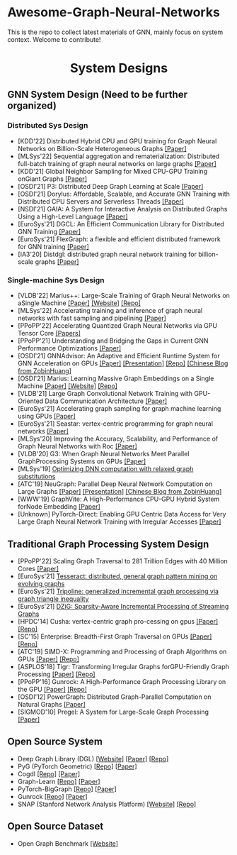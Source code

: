 # Awesome-Graph-Neural-Networks
This is the repo to collect latest materials of GNN, mainly focus on system context. Welcome to contribute!

<div align="center"><h1>System Designs</h1></div>

## GNN System Design (Need to be further organized) 

### Distributed Sys Design
* [KDD'22] Distributed Hybrid CPU and GPU training for Graph Neural Networks on Billion-Scale Heterogeneous Graphs [[Paper]](https://assets.amazon.science/8e/01/c90c5c894771a5de766cbbba2b7e/distributed-hybrid-cpu-and-gpu-training-for-graph-neural-networks-on-billion-scale-heterogeneous-graphs.pdf)
* [MLSys'22] Sequential aggregation and rematerialization: Distributed full-batch training of graph neural networks on large graphs [[Paper]](https://proceedings.mlsys.org/paper/2022/file/5fd0b37cd7dbbb00f97ba6ce92bf5add-Paper.pdf)
* [KDD'21] Global Neighbor Sampling for Mixed CPU-GPU Training onGiant Graphs [[Paper]](https://arxiv.org/pdf/2106.06150.pdf)
* [OSDI'21] P3: Distributed Deep Graph Learning at Scale [[Paper]](https://www.usenix.org/conference/osdi21/presentation/gandhi)
* [OSDI'21] Dorylus: Affordable, Scalable, and Accurate GNN Training with Distributed CPU Servers and Serverless Threads [[Paper]](https://www.usenix.org/conference/osdi21/presentation/thorpe)
* [NSDI'21] GAIA: A System for Interactive Analysis on Distributed Graphs Using a High-Level Language [[Paper]](https://www.usenix.org/conference/nsdi21/presentation/qian-zhengping)
* [EuroSys'21] DGCL: An Efficient Communication Library for Distributed GNN Training [[Paper]](https://dl.acm.org/doi/abs/10.1145/3447786.3456233)
* [EuroSys'21] FlexGraph: a flexible and efficient distributed framework for GNN training [[Paper]](https://dl.acm.org/doi/10.1145/3447786.3456229)
* [IA3'20] Distdgl: distributed graph neural network training for billion-scale graphs [[Paper]](/https://arxiv.org/pdf/2010.05337.pdf)

### Single-machine Sys Design
* [VLDB'22] Marius++: Large-Scale Training of Graph Neural Networks on aSingle Machine [[Paper]](https://arxiv.org/pdf/2202.02365.pdf) [[Website]](https://marius-project.org/) [[Repo]](https://github.com/marius-team/marius)
* [MLSys'22] Accelerating training and inference of graph neural networks with fast sampling and pipelining [[Paper]](https://proceedings.mlsys.org/paper/2022/file/35f4a8d465e6e1edc05f3d8ab658c551-Paper.pdf)
* [PPoPP'22] Accelerating Quantized Graph Neural Networks via GPU Tensor Core [[Papers]](https://ppopp22.sigplan.org/details/PPoPP-2022-main-conference/10/QGTC-Accelerating-Quantized-Graph-Neural-Networks-via-GPU-Tensor-Core)
* [PPoPP'21] Understanding and Bridging the Gaps in Current GNN Performance Optimizations [[Paper]](https://dl.acm.org/doi/10.1145/3437801.3441585)
* [OSDI'21] GNNAdvisor: An Adaptive and Efficient Runtime System for GNN Acceleration on GPUs [[Paper]](https://www.usenix.org/conference/osdi21/presentation/wang-yuke) [[Presentation]](https://www.youtube.com/watch?v=K8Q7Dgko0Gs) [[Repo]](https://github.com/YukeWang96/OSDI21_AE) [[Chinese Blog from ZobinHuang]](https://zobinhuang.github.io/sec_learning/Tech_Cloud_Network/Graph_Neural_Network_System_OSDI_21_GNNAdvisor/index.html)
* [OSDI'21] Marius: Learning Massive Graph Embeddings on a Single Machine [[Paper]](https://www.usenix.org/conference/osdi21/presentation/mohoney) [[Website]](https://marius-project.org/) [[Repo]](https://github.com/marius-team/marius)
* [VLDB'21] Large Graph Convolutional Network Training with GPU-Oriented Data Communication Architecture [[Paper]](https://arxiv.org/pdf/2103.03330.pdf)
* [EuroSys'21] Accelerating graph sampling for graph machine learning using GPUs [[Paper]](https://dl.acm.org/doi/10.1145/3447786.3456244)
* [EuroSys'21] Seastar: vertex-centric programming for graph neural networks [[Paper]](https://dl.acm.org/doi/10.1145/3447786.3456247)
* [MLSys'20] Improving the Accuracy, Scalability, and Performance of Graph Neural Networks with Roc [[Paper]](https://proceedings.mlsys.org/paper/2020/file/fe9fc289c3ff0af142b6d3bead98a923-Paper.pdf)
* [VLDB'20] G3: When Graph Neural Networks Meet Parallel GraphProcessing Systems on GPUs [[Paper]](https://dl.acm.org/doi/pdf/10.14778/3415478.3415482)
* [MLSys'19] [Optimizing DNN computation with relaxed graph substitutions](https://proceedings.mlsys.org/paper/2019/file/b6d767d2f8ed5d21a44b0e5886680cb9-Paper.pdf)
* [ATC'19] NeuGraph: Parallel Deep Neural Network Computation on Large Graphs [[Paper]](https://www.usenix.org/conference/atc19/presentation/ma) [[Presentation]](https://www.youtube.com/watch?v=avAiAy6VX4M) [[Chinese Blog from ZobinHuang]](https://zobinhuang.github.io/sec_learning/Tech_Cloud_Network/Graph_Neural_Network_System_ATC_19_NeuGraph/index.html)
* [WWW'19] GraphVite: A High-Performance CPU-GPU Hybrid System forNode Embedding [[Paper]](https://dl.acm.org/doi/pdf/10.1145/3308558.3313508)
* [Unknown] PyTorch-Direct: Enabling GPU Centric Data Access for Very Large Graph Neural Network Training with Irregular Accesses [[Paper]](https://arxiv.org/pdf/2101.07956.pdf)

## Traditional Graph Processing System Design
* [PPoPP'22] Scaling Graph Traversal to 281 Trillion Edges with 40 Million Cores [[Paper]](https://ppopp22.sigplan.org/details/PPoPP-2022-main-conference/5/Scaling-Graph-Traversal-to-281-Trillion-Edges-with-40-Million-Cores)
* [EuroSys'21] [Tesseract: distributed, general graph pattern mining on evolving graphs](https://dl.acm.org/doi/10.1145/3447786.3456253)
* [EuroSys'21] [Tripoline: generalized incremental graph processing via graph triangle inequality](https://dl.acm.org/doi/10.1145/3447786.3456226)
* [EuroSys'21] [DZiG: Sparsity-Aware Incremental Processing of Streaming Graphs](https://dl.acm.org/doi/10.1145/3447786.3456230)
* [HPDC'14] Cusha:  vertex-centric graph pro-cessing on gpus [[Paper]](https://dl.acm.org/doi/pdf/10.1145/2600212.2600227) [[Repo]](https://github.com/farkhor/CuSha)
* [SC'15] Enterprise: Breadth-First Graph Traversal on GPUs  [[Paper]](https://dl.acm.org/doi/pdf/10.1145/2807591.2807594) [[Repo]](https://github.com/iHeartGraph/Enterprise)
* [ATC'19] SIMD-X: Programming and Processing of Graph Algorithms on GPUs [[Paper]](https://www.usenix.org/system/files/atc19-liu-hang.pdf) [[Repo]](https://github.com/asherliu/simd-x)
* [ASPLOS'18] Tigr: Transforming Irregular Graphs forGPU-Friendly Graph Processing [[Paper]](https://dl.acm.org/doi/pdf/10.1145/3296957.3173180) [[Repo]](https://github.com/AutomataLab/Tigr)
* [PPoPP'16] Gunrock: A High-Performance Graph Processing Library on the GPU [[Paper]](https://dl.acm.org/doi/abs/10.1145/2851141.2851145) [[Repo]](https://github.com/gunrock/gunrock)
* [OSDI'12] PowerGraph: Distributed Graph-Parallel Computation on Natural Graphs [[Paper]](https://www.usenix.org/conference/osdi12/technical-sessions/presentation/gonzalez)
* [SIGMOD'10] Pregel: A System for Large-Scale Graph Processing [[Paper]](https://dl.acm.org/doi/pdf/10.1145/1807167.1807184)

## Open Source System
* Deep Graph Library (DGL) [[Website]](https://www.dgl.ai/) [[Paper]](https://arxiv.org/abs/1909.01315) [[Repo]](https://github.com/dmlc/dgl)
* PyG (PyTorch Geometric) [[Repo]](https://github.com/pyg-team/pytorch_geometric) [[Paper]](https://arxiv.org/abs/1903.02428)
* Cogdl [[Repo]](https://github.com/THUDM/cogdl) [[Paper]](https://arxiv.org/pdf/2103.00959.pdf)
* Graph-Learn [[Repo]](https://github.com/alibaba/graph-learn) [[Paper]](https://arxiv.org/pdf/1902.08730.pdf)
* PyTorch-BigGraph [[Repo]](https://github.com/facebookresearch/PyTorch-BigGraph) [[Paper]](https://mlsys.org/Conferences/2019/doc/2019/71.pdf)
* Gunrock [[Repo]](https://github.com/gunrock/gunrock) [[Paper]](https://dl.acm.org/doi/abs/10.1145/2851141.2851145)
* SNAP (Stanford Network Analysis Platform) [[Website]](http://snap.stanford.edu/snap/index.html) [[Repo]](https://github.com/snap-stanford/snap)

## Open Source Dataset
* Open Graph Benchmark [[Website]](https://ogb.stanford.edu/)
